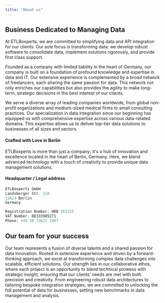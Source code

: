 ```yaml
---
title: "About us"
---
```


## Business Dedicated to Managing Data

At ETLBoxperts, we are committed to simplifying data and API integration for our clients. Our sole focus is transforming data: we develop robust software to consolidate data, implement solutions rigorously, and provide first class support.

Founded as a company with limited liability in the heart of Germany, our company is built on a foundation of profound knowledge and expertise in data and IT. Our extensive experience is complemented by a broad network of freelancers, each sharing the same passion for data. This network not only enriches our capabilities but also provides the agility to make long-term, strategic decisions in the best interest of our clients.

We serve a diverse array of leading companies worldwide, from global non-profit organizations and medium-sized medical firms to small consulting practices. Our specialization in data integration since our beginning has equipped us with comprehensive expertise across various data-related domains. This expertise allows us to deliver top-tier data solutions to businesses of all sizes and sectors.

#### Crafted with Love in Berlin

ETLBoxperts is more than just a company; it's a hub of innovation and excellence located in the heart of Berlin, Germany. Here, we blend advanced technology with a touch of creativity to provide unique data management solutions.

#### Headquarter / Legal address

```C#
ETLBoxperts GmbH
Landsberger Str. 218
12623 Berlin 
Germany

Registration Number: HRB 263153
VAT Number: DE333985271
Phone: +49 30 72621 1087
```

## Our team for your success
 Our team represents a fusion of diverse talents and a shared passion for data innovation.
Rooted in extensive experience and driven by a forward-thinking approach, we excel at transforming complex data
challenges into scalable,
efficient solutions. Our strength lies in our collaborative ethos, where each project is an opportunity to blend
technical prowess with strategic insight,
ensuring that our clients’ needs are met with both precision and creativity. From engineering robust data
architectures to tailoring bespoke integration strategies, we are committed to unlocking the full potential of
data for businesses, setting new benchmarks in data management and analysis.
